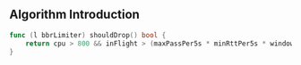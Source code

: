 ## Algorithm Introduction

```go
func (l bbrLimiter) shouldDrop() bool {
	return cpu > 800 && inFlight > (maxPassPer5s * minRttPer5s * windowsPer1s / 1000)
}
```